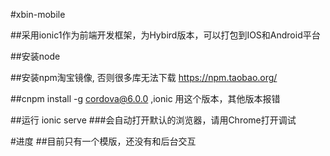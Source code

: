 #xbin-mobile

##采用ionic1作为前端开发框架，为Hybird版本，可以打包到IOS和Android平台

##安装node

##安装npm淘宝镜像, 否则很多库无法下载	https://npm.taobao.org/

##cnpm install -g cordova@6.0.0 ,ionic 用这个版本，其他版本报错

##运行 ionic serve
###会自动打开默认的浏览器，请用Chrome打开调试

#进度
##目前只有一个模版，还没有和后台交互

